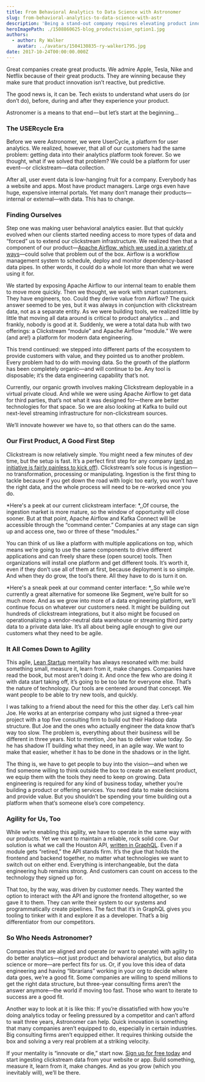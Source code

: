 ```yaml
---
title: From Behavioral Analytics to Data Science with Astronomer
slug: from-behavioral-analytics-to-data-science-with-astr
description: 'Being a stand-out company requires elevating product innovation within the organization and making sure that innovation isn’t reactive, but predictive. '
heroImagePath: ./1508860625-blog_productvision_option1.jpg
authors:
  - author: Ry Walker
    avatar: ../avatars/1504130835-ry-walker1795.jpg
date: 2017-10-24T00:00:00.000Z
---
```


Great companies create great products. We admire Apple, Tesla, Nike and Netflix because of their great products. They are winning because they make sure that product innovation isn’t reactive, but predictive.

The good news is, it can be. Tech exists to understand what users do (or don’t do), before, during and after they experience your product.

Astronomer is a means to that end — but let’s start at the beginning… 

### The USERcycle Era
Before we were Astronomer, we were UserCycle, a platform for user analytics. We realized, however, that all of our customers had the same problem: getting data into their analytics platform took forever. So we thought, what if we solved that problem? We could be a platform for user event—or clickstream—data collection. 

After all, user event data is low-hanging fruit for a company. Everybody has a website and apps. Most have product managers. Large orgs even have huge, expensive internal portals. Yet many don’t manage their products—internal or external—with data. This has to change. 

### Finding Ourselves
Step one was making user behavioral analytics easier. But that quickly evolved when our clients started needing access to more types of data and “forced” us to extend our clickstream infrastructure. We realized then that a component of our product—[Apache Airflow, which we used in a variety of ways](https://www.astronomer.io/blog/airflow-at-astronomer/)—could solve that problem out of the box. Airflow is a workflow management system to schedule, deploy and monitor dependency-based data pipes. In other words, it could do a whole lot more than what we were using it for. 

We started by exposing Apache Airflow to our internal team to enable them to move more quickly. Then we thought, we work with smart customers. They have engineers, too. Could they derive value from Airflow? The quick answer seemed to be yes, but it was always in conjunction with clickstream data, not as a separate entity. As we were building tools, we realized little by little that moving all data around is critical to product analytics … and frankly, nobody is good at it. Suddenly, we were a total data hub with two offerings: a Clickstream “module” and Apache Airflow “module.” We were (and are!) a platform for modern data engineering. 

This trend continued: we stepped into different parts of the ecosystem to provide customers with value, and they pointed us to another problem. Every problem had to do with moving data. So the growth of the platform has been completely organic—and will continue to be. Any tool is disposable; it’s the data engineering capability that’s not. 

Currently, our organic growth involves making Clickstream deployable in a virtual private cloud. And while we were using Apache Airflow to get data for third parties, that’s not what it was designed for—there are better technologies for that space. So we are also looking at Kafka to build out next-level streaming infrastructure for non-clickstream sources. 

We’ll innovate however we have to, so that others can do the same. 

### Our First Product, A Good First Step
Clickstream is now relatively simple. You might need a few minutes of dev time, but the setup is fast. It’s a perfect first step for any company ([and an initiative is fairly painless to kick off](https://preview.astronomer.io/blog/five-steps-to-take-before-kicking-off-a-clickstream-data-initiative/)). Clickstream’s sole focus is ingestion—no transformation, processing or manipulating. Ingestion is the first thing to tackle because if you get down the road with logic too early, you won’t have the right data, and the whole process will need to be re-worked once you do. 

*Here's a peek at our current clickstream interface: *,,Of course, the ingestion market is more mature, so the window of opportunity will close sooner. But at that point, Apache Airflow and Kafka Connect will be accessible through the “command center.” Companies at any stage can sign up and access one, two or three of these “modules.” 

You can think of us like a platform with multiple applications on top, which means we’re going to use the same components to drive different applications and can freely share these (open source) tools. Then organizations will install one platform and get different tools. It’s worth it, even if they don’t use all of them at first, because deployment is so simple. And when they do grow, the tool’s there. All they have to do is turn it on.

*Here's a sneak peek at our command center interface: *,,So while we’re currently a great alternative for someone like Segment, we’re built for so much more. And as we grow into more of a data engineering platform, we’ll continue focus on whatever our customers need. It might be building out hundreds of clickstream integrations, but it also might be focused on operationalizing a vendor-neutral data warehouse or streaming third party data to a private data lake. It’s all about being agile enough to give our customers what they need to be agile. 

### It All Comes Down to Agility
This agile, [Lean Startup](http://theleanstartup.com/) mentality has always resonated with me: build something small, measure it, learn from it, make changes. Companies have read the book, but most aren’t doing it. And once the few who are doing it with data start taking off, it’s going to be too late for everyone else. That’s the nature of technology. Our tools are centered around that concept. We want people to be able to try new tools, and quickly. 

I was talking to a friend about the need for this the other day. Let’s call him Joe. He works at an enterprise company who just signed a three-year project with a top five consulting firm to build out their Hadoop data structure. But Joe and the ones who actually engineer the data know that’s way too slow. The problem is, everything about their business will be different in three years. Not to mention, Joe has to deliver value today. So he has shadow IT building what they need, in an agile way. We want to make that easier, whether it has to be done in the shadows or in the light. 

The thing is, we have to get people to buy into the vision—and when we find someone willing to think outside the box to create an excellent product, we equip them with the tools they need to keep on growing. Data engineering is required for any kind of business today, whether you’re building a product or offering services. You need data to make decisions and provide value. But you shouldn’t be spending your time building out a platform when that’s someone else’s core competency.

### Agility for Us, Too
While we’re enabling this agility, we have to operate in the same way with our products. Yet we want to maintain a reliable, rock solid core. Our solution is what we call the Houston API, [written in GraphQL](https://www.astronomer.io/blog/topic/graphql/). Even if a module gets “retired,” the API stands firm. It’s the glue that holds the frontend and backend together, no matter what technologies we want to switch out on either end. Everything is interchangeable, but the data engineering hub remains strong. And customers can count on access to the technology they signed up for. 

That too, by the way, was driven by customer needs. They wanted the option to interact with the API and ignore the frontend altogether, so we gave it to them. They can write their system to our systems and programmatically create pipelines. The fact that it’s in GraphQL gives you tooling to tinker with it and explore it as a developer. That’s a big differentiator from our competitors.

### So Who Needs Astronomer? 
Companies that are aligned and operate (or want to operate) with agility to do better analytics—not just product and behavioral analytics, but also data science or more—are perfect fits for us. Or, if you love this idea of data engineering and having “librarians” working in your org to decide where data goes, we’re a good fit. Some companies are willing to spend millions to get the right data structure, but three-year consulting firms aren’t the answer anymore—the world if moving too fast. Those who want to iterate to success are a good fit. 

Another way to look at it is like this: If you’re dissatisfied with how you’re doing analytics today or feeling pressured by a competitor and can’t afford to wait three years, Astronomer can help. Quick innovation is something that many companies aren’t equipped to do, especially in certain industries. Big consulting firms aren’t equipped either. It requires thinking outside the box and solving a very real problem at a striking velocity. 

If your mentality is “innovate or die,” start now. [Sign up for free today](https://app.astronomer.io/) and start ingesting clickstream data from your website or app. Build something, measure it, learn from it, make changes. And as you grow (which you inevitably will), we’ll be there.
